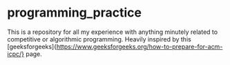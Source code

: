 # programming_practice
This is a repository for all my experience with anything minutely related to competitive or algorithmic programming. Heavily inspired by this [geeksforgeeks]{https://www.geeksforgeeks.org/how-to-prepare-for-acm-icpc/} page.
